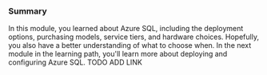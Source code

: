 ### Summary 
In this module, you learned about Azure SQL, including the deployment options, purchasing models, service tiers, and hardware choices. Hopefully, you also have a better understanding of what to choose when. In the next module in the learning path, you'll learn more about deploying and configuring Azure SQL.  TODO ADD LINK